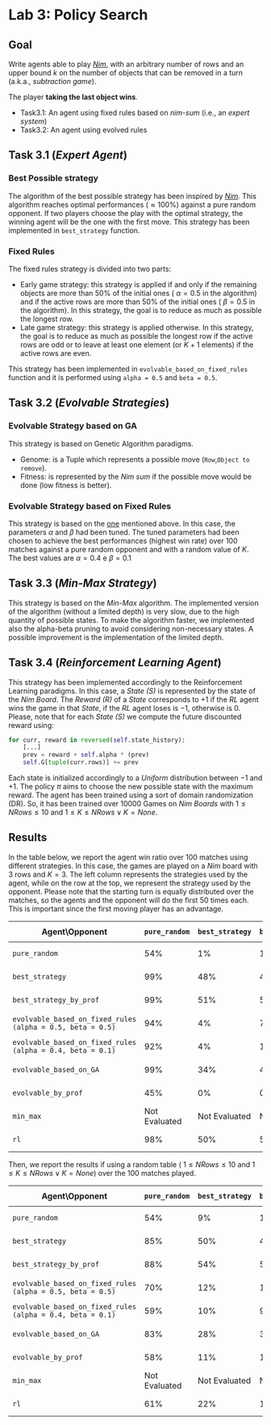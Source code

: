 # Lab 3: Policy Search

## Goal

Write agents able to play [*Nim*](https://en.wikipedia.org/wiki/Nim), with an arbitrary number of rows and an upper bound $k$ on the number of objects that can be removed in a turn (a.k.a., *subtraction game*).

The player **taking the last object wins**.

* Task3.1: An agent using fixed rules based on *nim-sum* (i.e., an *expert system*)
* Task3.2: An agent using evolved rules

## Task 3.1 (*Expert Agent*)

### Best Possible strategy

The algorithm of the best possible strategy has been inspired by [*Nim*](https://en.wikipedia.org/wiki/Nim). This algorithm reaches optimal performances ($\approx 100\%$) against a pure random opponent. If two players choose the play with the optimal strategy, the winning agent will be the one with the first move. This strategy has been implemented in `best_strategy` function.

### Fixed Rules

The fixed rules strategy is divided into two parts:

* Early game strategy: this strategy is applied if and only if the remaining objects are more than 50% of the initial ones ( $\alpha = 0.5$ in the algorithm) and if the active rows are more than 50% of the initial ones ( $\beta = 0.5$ in the algorithm). In this strategy, the goal is to reduce as much as possible the longest row.
* Late game strategy: this strategy is applied otherwise. In this strategy, the goal is to reduce as much as possible the longest row if the active rows are odd or to leave at least one element (or $K + 1$ elements) if the active rows are even.

This strategy has been implemented in `evolvable_based_on_fixed_rules` function and it is performed using `alpha = 0.5` and `beta = 0.5`.

## Task 3.2 (*Evolvable Strategies*)

### Evolvable Strategy based on GA

This strategy is based on Genetic Algorithm paradigms.

* Genome: is a Tuple which represents a possible move (`Row`,`Object to remove`).
* Fitness: is represented by the _Nim sum_ if the possible move would be done (low fitness is better).

### Evolvable Strategy based on Fixed Rules

This strategy is based on the [one](#fixed-rules) mentioned above. In this case, the parameters $\alpha$ and $\beta$ had been tuned.
The tuned parameters had been chosen to achieve the best performances (highest win rate) over 100 matches against a pure random opponent and with a random value of $K$. The best values are $\alpha = 0.4$ e $\beta = 0.1$

## Task 3.3 (*Min-Max Strategy*)

This strategy is based on the _Min-Max_ algorithm. The implemented version of the algorithm (without a limited depth) is very slow, due to the high quantity of possible states. To make the algorithm faster, we implemented also the alpha-beta pruning to avoid considering non-necessary states. A possible improvement is the implementation of the limited depth.

## Task 3.4 (*Reinforcement Learning Agent*)

This strategy has been implemented accordingly to the Reinforcement Learning paradigms. In this case, a _State (S)_ is represented by the state of the _Nim Board_. The _Reward (R)_ of a _State_ corresponds to $+1$ if the _RL_ agent wins the game in that _State_, if the _RL_ agent loses is $-1$, otherwise is $0$. Please, note that for each _State (S)_ we compute the future discounted reward using:

```python
for curr, reward in reversed(self.state_history):
    [...]
    prev = reward + self.alpha * (prev)
    self.G[tuple(curr.rows)] += prev
```

Each state is initialized accordingly to a _Uniform_ distribution between $-1$ and $+1$. The policy $\pi$ aims to choose the new possible state with the maximum reward.
The agent has been trained using a sort of domain randomization (DR). So, it has been trained over $10000$ Games on _Nim Boards_ with $1 \leq N Rows \leq 10$ and $1 \leq K \leq N Rows \lor K = None$.

## Results

In the table below, we report the agent win ratio over 100 matches using different strategies. In this case, the games are played on a _Nim_ board with 3 rows and $K = 3$. The left column represents the strategies used by the agent, while on the row at the top, we represent the strategy used by the opponent. Please note that the starting turn is equally distributed over the matches, so the agents and the opponent will do the first 50 times each. This is important since the first moving player has an advantage.

| Agent\Opponent                                             | `pure_random` | `best_strategy` | `best_strategy_by_prof` | `evolvable_based_on_fixed_rules (alpha = 0.5, beta = 0.5)` | `evolvable_based_on_fixed_rules (alpha = 0.4, beta = 0.1)` | `evolvable_based_on_GA` | `evolvable_by_prof` | `min_max`     | `rl`          |
|------------------------------------------------------------|---------------|-----------------|-------------------------|------------------------------------------------------------|------------------------------------------------------------|-------------------------|---------------------|---------------|---------------|
| `pure_random`                                              | 54%           | 1%              | 1%                      | 19%                                                        | 16%                                                        | 1%                      | 44%                 | Not Evaluated | 4%            |
| `best_strategy`                                            | 99%           | 48%             | 47%                     | 100%                                                       | 99%                                                        | 60%                     | 96%                 | Not Evaluated | 50%           |
| `best_strategy_by_prof`                                    | 99%           | 51%             | 53%                     | 96%                                                        | 93%                                                        | 63%                     | 99%                 | Not Evaluated | 50%           |
| `evolvable_based_on_fixed_rules (alpha = 0.5, beta = 0.5)` | 94%           | 4%              | 7%                      | 50%                                                        | 46%                                                        | 4%                      | 91%                 | Not Evaluated | 50%           |
| `evolvable_based_on_fixed_rules (alpha = 0.4, beta = 0.1)` | 92%           | 4%              | 1%                      | 52%                                                        | 51%                                                        | 5%                      | 87%                 | Not Evaluated | 0%            |
| `evolvable_based_on_GA`                                    | 99%           | 34%             | 44%                     | 98%                                                        | 99%                                                        | 52%                     | 99%                 | Not Evaluated | 50%           |
| `evolvable_by_prof`                                        | 45%           | 0%              | 0%                      | 9%                                                         | 19%                                                        | 1%                      | 51%                 | Not Evaluated | 4%            |
| `min_max`                                                  | Not Evaluated | Not Evaluated   | Not Evaluated           | Not Evaluated                                              | Not Evaluated                                              | Not Evaluated           | Not Evaluated       | Not Evaluated | Not Evaluated |
| `rl`                                                       | 98%           | 50%             | 50%                     | 50%                                                        | 100%                                                       | 96%                     | 51%                 | Not Evaluated | 50%           |

Then, we report the results if using a random table ( $1 \leq N Rows \leq 10$ and $1 \leq K \leq N Rows \lor K = None$) over the 100 matches played.

| Agent\Opponent                                             | `pure_random` | `best_strategy` | `best_strategy_by_prof` | `evolvable_based_on_fixed_rules (alpha = 0.5, beta = 0.5)` | `evolvable_based_on_fixed_rules (alpha = 0.4, beta = 0.1)` | `evolvable_based_on_GA` | `evolvable_by_prof` | `min_max`     | `rl`          |
|------------------------------------------------------------|---------------|-----------------|-------------------------|------------------------------------------------------------|------------------------------------------------------------|-------------------------|---------------------|---------------|---------------|
| `pure_random`                                              | 54%           | 9%              | 12%                     | 22%                                                        | 40%                                                        | 14%                     | 54%                 | Not Evaluated | 33%           |
| `best_strategy`                                            | 85%           | 50%             | 47%                     | 87%                                                        | 88%                                                        | 63%                     | 97%                 | Not Evaluated | 92%           |
| `best_strategy_by_prof`                                    | 88%           | 54%             | 51%                     | 88%                                                        | 90%                                                        | 67%                     | 86%                 | Not Evaluated | 81%           |
| `evolvable_based_on_fixed_rules (alpha = 0.5, beta = 0.5)` | 70%           | 12%             | 16%                     | 51%                                                        | 57%                                                        | 18%                     | 68%                 | Not Evaluated | 59%           |
| `evolvable_based_on_fixed_rules (alpha = 0.4, beta = 0.1)` | 59%           | 10%             | 9%                      | 34%                                                        | 48%                                                        | 13%                     | 63%                 | Not Evaluated | 51%           |
| `evolvable_based_on_GA`                                    | 83%           | 28%             | 31%                     | 78%                                                        | 87%                                                        | 54%                     | 93%                 | Not Evaluated | 75%           |
| `evolvable_by_prof`                                        | 58%           | 11%             | 12%                     | 30%                                                        | 44%                                                        | 18%                     | 45%                 | Not Evaluated | 35%           |
| `min_max`                                                  | Not Evaluated | Not Evaluated   | Not Evaluated           | Not Evaluated                                              | Not Evaluated                                              | Not Evaluated           | Not Evaluated       | Not Evaluated | Not Evaluated |
| `rl`                                                       | 61%           | 22%             | 17%                     | 39%                                                        | 47%                                                        | 21%                     | 62%                 | Not Evaluated | 52%           |

